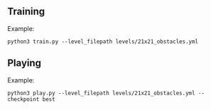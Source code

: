 ## Training

Example:
```
python3 train.py --level_filepath levels/21x21_obstacles.yml
```

## Playing

Example:
```
python3 play.py --level_filepath levels/21x21_obstacles.yml --checkpoint best
```
